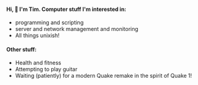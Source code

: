 #### Hi, :wave: I'm Tim. Computer stuff I'm interested in:
- programming and scripting
- server and network management and monitoring
- All things unixish!
 
#### Other stuff:

- Health and fitness
- Attempting to play guitar
- Waiting (patiently) for a modern Quake remake in the spirit of Quake 1!


